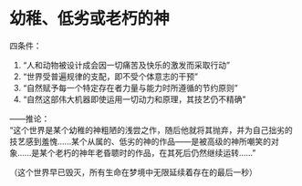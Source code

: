 # 幼稚、低劣或老朽的神

四条件：  
1. “人和动物被设计成会因一切痛苦及快乐的激发而采取行动”  
2. “世界受普遍规律的支配，即不受个体意志的干预”  
3. “自然赋予每一个特定存在者力量与能力时所遵循的节约原则”  
4. “自然这部伟大机器即使运用一切动力和原理，其技艺仍不精确”  

——推论：  
“这个世界是某个幼稚的神粗陋的浅尝之作，随后他就将其抛弃，并为自己拙劣的技艺感到羞愧......某个从属的、低劣的神的作品——是被高级的神所嘲笑的对象......是某个老朽的神年老昏聩时的作品，在其死后仍然继续运转......”

（这个世界早已毁灭，所有生命在梦境中无限延续着存在的最后一秒）  
